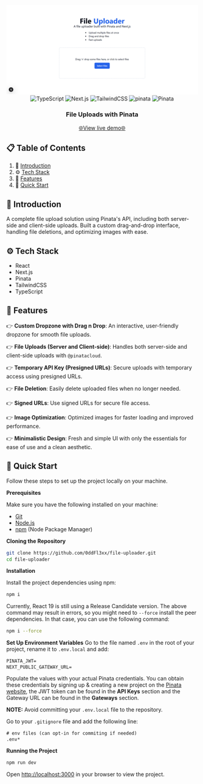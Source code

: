 <div align="center">
<br/>
<img src="./public/app.png" alt="Project banner" />
<br/>
  <div>
    <img src="https://img.shields.io/badge/-Typescript-black?style=for-the-badge&logoColor=white&logo=react&color=3178C6" alt="TypeScript" />
    <img src="https://img.shields.io/badge/-Next_JS-black?style=for-the-badge&logoColor=white&logo=nextdotjs&color=000000" alt="Next.js" />
    <img src="https://img.shields.io/badge/-Tailwind_CSS-black?style=for-the-badge&logoColor=white&logo=tailwindcss&color=06B6D4" alt="TailwindCSS" />
    <img src="https://img.shields.io/badge/-Pinata-black?style=for-the-badge&logoColor=white&logo=pinata&color=F162A3" alt="pinata" />
    <img src="https://img.logo.dev/pinata.cloud" alt="Pinata" />

  </div>

<h3 align="center">File Uploads with Pinata</h3>

<div align="center">
  <a href="">🌐View live demo🌐</a>
</div>
  
</div>

## 📋 <a name="table">Table of Contents</a>

1. 🤖 [Introduction](#introduction)
2. ⚙️ [Tech Stack](#tech-stack)
3. 🔋 [Features](#features)
4. 🤸 [Quick Start](#quick-start)


## <a name="introduction">🤖 Introduction</a>

A complete file upload solution using Pinata's API, including both server-side and client-side uploads. Built a custom drag-and-drop interface, handling file deletions, and optimizing images with ease.

## <a name="tech-stack">⚙️ Tech Stack</a>

- React
- Next.js
- Pinata
- TailwindCSS
- TypeScript

## <a name="features">🔋 Features</a>

👉 **Custom Dropzone with Drag n Drop**: An interactive, user-friendly dropzone for smooth file uploads.

👉 **File Uploads (Server and Client-side)**: Handles both server-side and client-side uploads with `@pinatacloud`.

👉 **Temporary API Key (Presigned URLs)**: Secure uploads with temporary access using presigned URLs.

👉 **File Deletion**: Easily delete uploaded files when no longer needed.

👉 **Signed URLs**: Use signed URLs for secure file access.

👉 **Image Optimization**: Optimized images for faster loading and improved performance.

👉 **Minimalistic Design**: Fresh and simple UI with only the essentials for ease of use and a clean aesthetic.

## <a name="quick-start">🤸 Quick Start</a>

Follow these steps to set up the project locally on your machine.

**Prerequisites**

Make sure you have the following installed on your machine:

- [Git](https://git-scm.com/)
- [Node.js](https://nodejs.org/en)
- [npm](https://www.npmjs.com/) (Node Package Manager)

**Cloning the Repository**

```bash
git clone https://github.com/0ddFl3xx/file-uploader.git
cd file-uploader
```

**Installation**

Install the project dependencies using npm:

```bash
npm i
```

Currently, React 19 is still using a Release Candidate version. The above command may result in errors, so you might need to `--force` install the peer dependencies. In that case, you can use the following command:

```bash
npm i --force
```

**Set Up Environment Variables**
Go to the file named `.env` in the root of your project, rename it to `.env.local` and add:

```env
PINATA_JWT=
NEXT_PUBLIC_GATEWAY_URL=
```
Populate the values with your actual Pinata credentials. You can obtain these credentials by signing up & creating a new project on the [Pinata website](https://pinata.cloud/), the JWT token can be found in the **API Keys** section and the Gateway URL can be found in the **Gateways** section.

**NOTE:** Avoid committing your `.env.local` file to the repository.

Go to your `.gitignore` file and add the following line:

```env
# env files (can opt-in for commiting if needed)
.env*
```

**Running the Project**

```bash
npm run dev
```

Open [http://localhost:3000](http://localhost:3000) in your browser to view the project.